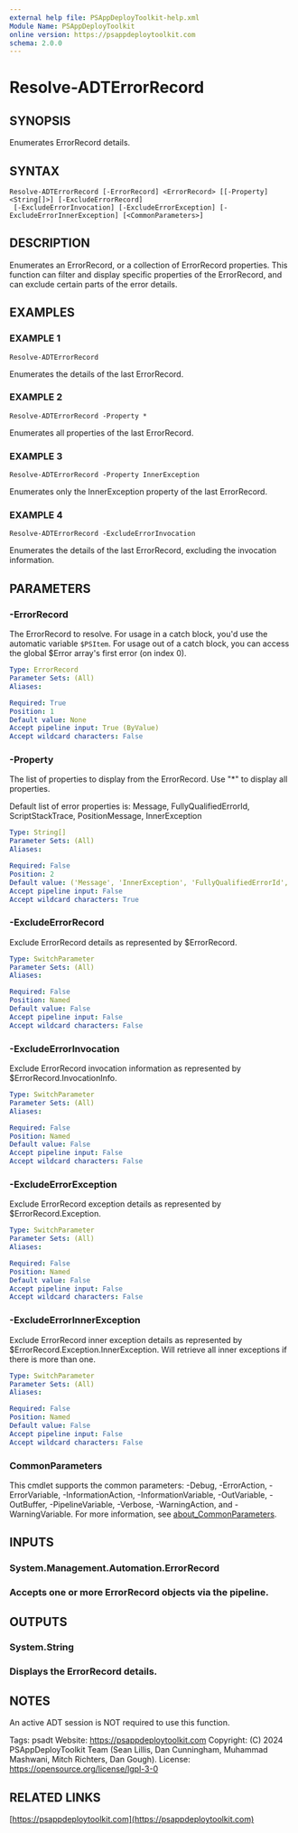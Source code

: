 ```yaml
---
external help file: PSAppDeployToolkit-help.xml
Module Name: PSAppDeployToolkit
online version: https://psappdeploytoolkit.com
schema: 2.0.0
---
```


# Resolve-ADTErrorRecord

## SYNOPSIS
Enumerates ErrorRecord details.

## SYNTAX

```
Resolve-ADTErrorRecord [-ErrorRecord] <ErrorRecord> [[-Property] <String[]>] [-ExcludeErrorRecord]
 [-ExcludeErrorInvocation] [-ExcludeErrorException] [-ExcludeErrorInnerException] [<CommonParameters>]
```

## DESCRIPTION
Enumerates an ErrorRecord, or a collection of ErrorRecord properties.
This function can filter and display specific properties of the ErrorRecord, and can exclude certain parts of the error details.

## EXAMPLES

### EXAMPLE 1
```
Resolve-ADTErrorRecord
```

Enumerates the details of the last ErrorRecord.

### EXAMPLE 2
```
Resolve-ADTErrorRecord -Property *
```

Enumerates all properties of the last ErrorRecord.

### EXAMPLE 3
```
Resolve-ADTErrorRecord -Property InnerException
```

Enumerates only the InnerException property of the last ErrorRecord.

### EXAMPLE 4
```
Resolve-ADTErrorRecord -ExcludeErrorInvocation
```

Enumerates the details of the last ErrorRecord, excluding the invocation information.

## PARAMETERS

### -ErrorRecord
The ErrorRecord to resolve.
For usage in a catch block, you'd use the automatic variable `$PSItem`.
For usage out of a catch block, you can access the global $Error array's first error (on index 0).

```yaml
Type: ErrorRecord
Parameter Sets: (All)
Aliases:

Required: True
Position: 1
Default value: None
Accept pipeline input: True (ByValue)
Accept wildcard characters: False
```

### -Property
The list of properties to display from the ErrorRecord.
Use "*" to display all properties.

Default list of error properties is: Message, FullyQualifiedErrorId, ScriptStackTrace, PositionMessage, InnerException

```yaml
Type: String[]
Parameter Sets: (All)
Aliases:

Required: False
Position: 2
Default value: ('Message', 'InnerException', 'FullyQualifiedErrorId', 'ScriptStackTrace', 'PositionMessage')
Accept pipeline input: False
Accept wildcard characters: True
```

### -ExcludeErrorRecord
Exclude ErrorRecord details as represented by $ErrorRecord.

```yaml
Type: SwitchParameter
Parameter Sets: (All)
Aliases:

Required: False
Position: Named
Default value: False
Accept pipeline input: False
Accept wildcard characters: False
```

### -ExcludeErrorInvocation
Exclude ErrorRecord invocation information as represented by $ErrorRecord.InvocationInfo.

```yaml
Type: SwitchParameter
Parameter Sets: (All)
Aliases:

Required: False
Position: Named
Default value: False
Accept pipeline input: False
Accept wildcard characters: False
```

### -ExcludeErrorException
Exclude ErrorRecord exception details as represented by $ErrorRecord.Exception.

```yaml
Type: SwitchParameter
Parameter Sets: (All)
Aliases:

Required: False
Position: Named
Default value: False
Accept pipeline input: False
Accept wildcard characters: False
```

### -ExcludeErrorInnerException
Exclude ErrorRecord inner exception details as represented by $ErrorRecord.Exception.InnerException.
Will retrieve all inner exceptions if there is more than one.

```yaml
Type: SwitchParameter
Parameter Sets: (All)
Aliases:

Required: False
Position: Named
Default value: False
Accept pipeline input: False
Accept wildcard characters: False
```

### CommonParameters
This cmdlet supports the common parameters: -Debug, -ErrorAction, -ErrorVariable, -InformationAction, -InformationVariable, -OutVariable, -OutBuffer, -PipelineVariable, -Verbose, -WarningAction, and -WarningVariable. For more information, see [about_CommonParameters](http://go.microsoft.com/fwlink/?LinkID=113216).

## INPUTS

### System.Management.Automation.ErrorRecord
### Accepts one or more ErrorRecord objects via the pipeline.
## OUTPUTS

### System.String
### Displays the ErrorRecord details.
## NOTES
An active ADT session is NOT required to use this function.

Tags: psadt
Website: https://psappdeploytoolkit.com
Copyright: (C) 2024 PSAppDeployToolkit Team (Sean Lillis, Dan Cunningham, Muhammad Mashwani, Mitch Richters, Dan Gough).
License: https://opensource.org/license/lgpl-3-0

## RELATED LINKS

[https://psappdeploytoolkit.com](https://psappdeploytoolkit.com)
